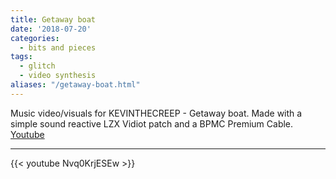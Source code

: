 ```yaml
---
title: Getaway boat
date: '2018-07-20'
categories: 
  - bits and pieces
tags:
  - glitch
  - video synthesis
aliases: "/getaway-boat.html"
---
```


Music video/visuals for KEVINTHECREEP - Getaway boat. Made with a simple sound reactive LZX Vidiot patch and a BPMC Premium Cable.
[Youtube](https://www.youtube.com/watch?v=Nvq0KrjESEw)

---

{{< youtube Nvq0KrjESEw >}}